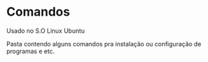 # Comandos
Usado no S.O Linux Ubuntu

Pasta contendo alguns comandos pra instalação ou configuração de programas e etc.
